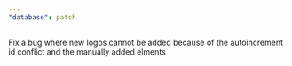 ```yaml
---
"database": patch
---
```


Fix a bug where new logos cannot be added because of the autoincrement id conflict and the manually added elments
